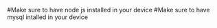#Make sure to have node js installed in your device
#Make sure to have mysql intalled in your device
